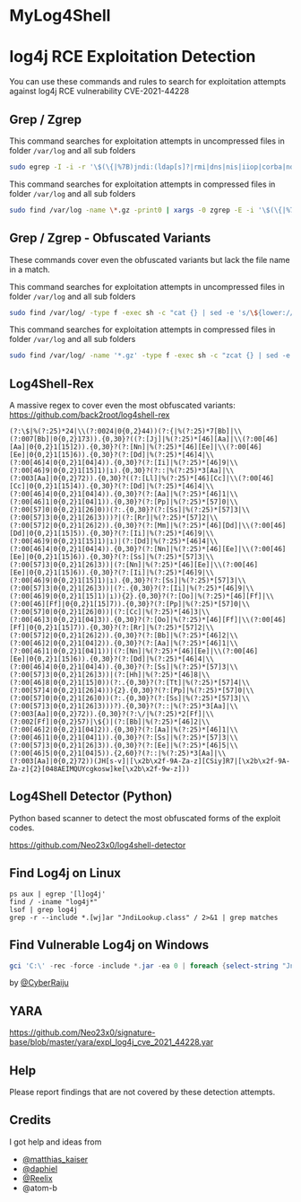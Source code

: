 # MyLog4Shell
# log4j RCE Exploitation Detection

You can use these commands and rules to search for exploitation attempts against log4j RCE vulnerability CVE-2021-44228

## Grep / Zgrep

This command searches for exploitation attempts in uncompressed files in folder `/var/log` and all sub folders

```bash
sudo egrep -I -i -r '\$(\{|%7B)jndi:(ldap[s]?|rmi|dns|nis|iiop|corba|nds|http):/[^\n]+' /var/log
```

This command searches for exploitation attempts in compressed files in folder `/var/log` and all sub folders

```bash
sudo find /var/log -name \*.gz -print0 | xargs -0 zgrep -E -i '\$(\{|%7B)jndi:(ldap[s]?|rmi|dns|nis|iiop|corba|nds|http):/[^\n]+'
```

## Grep / Zgrep - Obfuscated Variants

These commands cover even the obfuscated variants but lack the file name in a match. 

This command searches for exploitation attempts in uncompressed files in folder `/var/log` and all sub folders

```bash
sudo find /var/log/ -type f -exec sh -c "cat {} | sed -e 's/\${lower://'g | tr -d '}' | egrep -I -i 'jndi:(ldap[s]?|rmi|dns|nis|iiop|corba|nds|http):'" \;
```

This command searches for exploitation attempts in compressed files in folder `/var/log` and all sub folders

```bash
sudo find /var/log/ -name '*.gz' -type f -exec sh -c "zcat {} | sed -e 's/\${lower://'g | tr -d '}' | egrep -i 'jndi:(ldap[s]?|rmi|dns|nis|iiop|corba|nds|http):'" \;
```

## Log4Shell-Rex

A massive regex to cover even the most obfuscated variants: https://github.com/back2root/log4shell-rex

```regex
(?:\$|%(?:25)*24|\\(?:0024|0{0,2}44))(?:{|%(?:25)*7[Bb]|\\(?:007[Bb]|0{0,2}173)).{0,30}?((?:[Jj]|%(?:25)*[46][Aa]|\\(?:00[46][Aa]|0{0,2}1[15]2)).{0,30}?(?:[Nn]|%(?:25)*[46][Ee]|\\(?:00[46][Ee]|0{0,2}1[15]6)).{0,30}?(?:[Dd]|%(?:25)*[46]4|\\(?:00[46]4|0{0,2}1[04]4)).{0,30}?(?:[Ii]|%(?:25)*[46]9|\\(?:00[46]9|0{0,2}1[15]1)|ı).{0,30}?(?::|%(?:25)*3[Aa]|\\(?:003[Aa]|0{0,2}72)).{0,30}?((?:[Ll]|%(?:25)*[46][Cc]|\\(?:00[46][Cc]|0{0,2}1[15]4)).{0,30}?(?:[Dd]|%(?:25)*[46]4|\\(?:00[46]4|0{0,2}1[04]4)).{0,30}?(?:[Aa]|%(?:25)*[46]1|\\(?:00[46]1|0{0,2}1[04]1)).{0,30}?(?:[Pp]|%(?:25)*[57]0|\\(?:00[57]0|0{0,2}1[26]0))(?:.{0,30}?(?:[Ss]|%(?:25)*[57]3|\\(?:00[57]3|0{0,2}1[26]3)))?|(?:[Rr]|%(?:25)*[57]2|\\(?:00[57]2|0{0,2}1[26]2)).{0,30}?(?:[Mm]|%(?:25)*[46][Dd]|\\(?:00[46][Dd]|0{0,2}1[15]5)).{0,30}?(?:[Ii]|%(?:25)*[46]9|\\(?:00[46]9|0{0,2}1[15]1)|ı)|(?:[Dd]|%(?:25)*[46]4|\\(?:00[46]4|0{0,2}1[04]4)).{0,30}?(?:[Nn]|%(?:25)*[46][Ee]|\\(?:00[46][Ee]|0{0,2}1[15]6)).{0,30}?(?:[Ss]|%(?:25)*[57]3|\\(?:00[57]3|0{0,2}1[26]3))|(?:[Nn]|%(?:25)*[46][Ee]|\\(?:00[46][Ee]|0{0,2}1[15]6)).{0,30}?(?:[Ii]|%(?:25)*[46]9|\\(?:00[46]9|0{0,2}1[15]1)|ı).{0,30}?(?:[Ss]|%(?:25)*[57]3|\\(?:00[57]3|0{0,2}1[26]3))|(?:.{0,30}?(?:[Ii]|%(?:25)*[46]9|\\(?:00[46]9|0{0,2}1[15]1)|ı)){2}.{0,30}?(?:[Oo]|%(?:25)*[46][Ff]|\\(?:00[46][Ff]|0{0,2}1[15]7)).{0,30}?(?:[Pp]|%(?:25)*[57]0|\\(?:00[57]0|0{0,2}1[26]0))|(?:[Cc]|%(?:25)*[46]3|\\(?:00[46]3|0{0,2}1[04]3)).{0,30}?(?:[Oo]|%(?:25)*[46][Ff]|\\(?:00[46][Ff]|0{0,2}1[15]7)).{0,30}?(?:[Rr]|%(?:25)*[57]2|\\(?:00[57]2|0{0,2}1[26]2)).{0,30}?(?:[Bb]|%(?:25)*[46]2|\\(?:00[46]2|0{0,2}1[04]2)).{0,30}?(?:[Aa]|%(?:25)*[46]1|\\(?:00[46]1|0{0,2}1[04]1))|(?:[Nn]|%(?:25)*[46][Ee]|\\(?:00[46][Ee]|0{0,2}1[15]6)).{0,30}?(?:[Dd]|%(?:25)*[46]4|\\(?:00[46]4|0{0,2}1[04]4)).{0,30}?(?:[Ss]|%(?:25)*[57]3|\\(?:00[57]3|0{0,2}1[26]3))|(?:[Hh]|%(?:25)*[46]8|\\(?:00[46]8|0{0,2}1[15]0))(?:.{0,30}?(?:[Tt]|%(?:25)*[57]4|\\(?:00[57]4|0{0,2}1[26]4))){2}.{0,30}?(?:[Pp]|%(?:25)*[57]0|\\(?:00[57]0|0{0,2}1[26]0))(?:.{0,30}?(?:[Ss]|%(?:25)*[57]3|\\(?:00[57]3|0{0,2}1[26]3)))?).{0,30}?(?::|%(?:25)*3[Aa]|\\(?:003[Aa]|0{0,2}72)).{0,30}?(?:\/|%(?:25)*2[Ff]|\\(?:002[Ff]|0{0,2}57)|\${)|(?:[Bb]|%(?:25)*[46]2|\\(?:00[46]2|0{0,2}1[04]2)).{0,30}?(?:[Aa]|%(?:25)*[46]1|\\(?:00[46]1|0{0,2}1[04]1)).{0,30}?(?:[Ss]|%(?:25)*[57]3|\\(?:00[57]3|0{0,2}1[26]3)).{0,30}?(?:[Ee]|%(?:25)*[46]5|\\(?:00[46]5|0{0,2}1[04]5)).{2,60}?(?::|%(?:25)*3[Aa]|\\(?:003[Aa]|0{0,2}72))(JH[s-v]|[\x2b\x2f-9A-Za-z][CSiy]R7|[\x2b\x2f-9A-Za-z]{2}[048AEIMQUYcgkosw]ke[\x2b\x2f-9w-z]))
```

## Log4Shell Detector (Python)

Python based scanner to detect the most obfuscated forms of the exploit codes. 

https://github.com/Neo23x0/log4shell-detector

## Find Log4j on Linux

```
ps aux | egrep '[l]og4j'
find / -iname "log4j*"
lsof | grep log4j
grep -r --include *.[wj]ar "JndiLookup.class" / 2>&1 | grep matches
```

## Find Vulnerable Log4j on Windows

```powershell 
gci 'C:\' -rec -force -include *.jar -ea 0 | foreach {select-string "JndiLookup.class" $_} | select -exp Path
```

by [@CyberRaiju](https://twitter.com/CyberRaiju/status/1469505677580124160)


## YARA

https://github.com/Neo23x0/signature-base/blob/master/yara/expl_log4j_cve_2021_44228.yar

## Help 

Please report findings that are not covered by these detection attempts.

## Credits 

I got help and ideas from 

- [@matthias_kaiser](https://twitter.com/matthias_kaiser) 
- [@daphiel](https://twitter.com/daphiel)
- [@Reelix](https://twitter.com/Reelix)
- @atom-b
